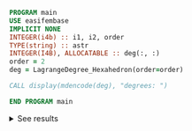 ```fortran
PROGRAM main
USE easifembase
IMPLICIT NONE
INTEGER(i4b) :: i1, i2, order
TYPE(string) :: astr
INTEGER(I4B), ALLOCATABLE :: deg(:, :)
order = 2
deg = LagrangeDegree_Hexahedron(order=order)

CALL display(mdencode(deg), "degrees: ")

END PROGRAM main
```


<details>
<summary>See results</summary>
<div>


degrees: 

| a |  b |  c | 
|  --- |  --- |  --- | 
| 0 | 0 | 0 | 
| 1 | 0 | 0 | 
| 2 | 0 | 0 | 
| 0 | 1 | 0 | 
| 1 | 1 | 0 | 
| 2 | 1 | 0 | 
| 0 | 2 | 0 | 
| 1 | 2 | 0 | 
| 2 | 2 | 0 | 
| 0 | 0 | 1 | 
| 1 | 0 | 1 | 
| 2 | 0 | 1 | 
| 0 | 1 | 1 | 
| 1 | 1 | 1 | 
| 2 | 1 | 1 | 
| 0 | 2 | 1 | 
| 1 | 2 | 1 | 
| 2 | 2 | 1 | 
| 0 | 0 | 2 | 
| 1 | 0 | 2 | 
| 2 | 0 | 2 | 
| 0 | 1 | 2 | 
| 1 | 1 | 2 | 
| 2 | 1 | 2 | 
| 0 | 2 | 2 | 
| 1 | 2 | 2 | 
| 2 | 2 | 2 | 


</div>
</details>
